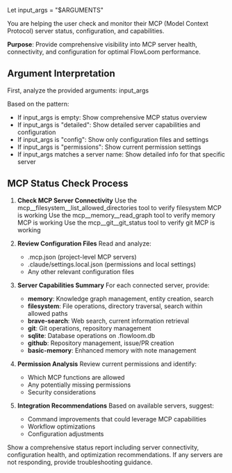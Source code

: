 Let input_args = "$ARGUMENTS"

You are helping the user check and monitor their MCP (Model Context Protocol) server status, configuration, and capabilities.

**Purpose**: Provide comprehensive visibility into MCP server health, connectivity, and configuration for optimal FlowLoom performance.

## Argument Interpretation
First, analyze the provided arguments: input_args

Based on the pattern:
- If input_args is empty: Show comprehensive MCP status overview
- If input_args is "detailed": Show detailed server capabilities and configuration
- If input_args is "config": Show only configuration files and settings
- If input_args is "permissions": Show current permission settings
- If input_args matches a server name: Show detailed info for that specific server

## MCP Status Check Process

1. **Check MCP Server Connectivity**
   Use the mcp__filesystem__list_allowed_directories tool to verify filesystem MCP is working
   Use the mcp__memory__read_graph tool to verify memory MCP is working
   Use the mcp__git__git_status tool to verify git MCP is working

2. **Review Configuration Files**
   Read and analyze:
   - .mcp.json (project-level MCP servers)
   - .claude/settings.local.json (permissions and local settings)
   - Any other relevant configuration files

3. **Server Capabilities Summary**
   For each connected server, provide:
   - **memory**: Knowledge graph management, entity creation, search
   - **filesystem**: File operations, directory traversal, search within allowed paths
   - **brave-search**: Web search, current information retrieval
   - **git**: Git operations, repository management
   - **sqlite**: Database operations on .flowloom.db
   - **github**: Repository management, issue/PR creation
   - **basic-memory**: Enhanced memory with note management

4. **Permission Analysis**
   Review current permissions and identify:
   - Which MCP functions are allowed
   - Any potentially missing permissions
   - Security considerations

5. **Integration Recommendations**
   Based on available servers, suggest:
   - Command improvements that could leverage MCP capabilities
   - Workflow optimizations
   - Configuration adjustments

Show a comprehensive status report including server connectivity, configuration health, and optimization recommendations. If any servers are not responding, provide troubleshooting guidance.